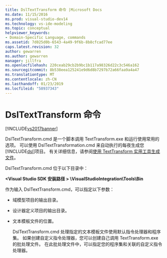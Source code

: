 ```yaml
---
title: DslTextTransform 命令 |Microsoft Docs
ms.date: 11/15/2016
ms.prod: visual-studio-dev14
ms.technology: vs-ide-modeling
ms.topic: conceptual
helpviewer_keywords:
- Domain-Specific Language, commands
ms.assetid: 7d025d0b-6543-4a49-9f6b-8b8cfcad77ee
caps.latest.revision: 32
author: gewarren
ms.author: gewarren
manager: jillfra
ms.openlocfilehash: 220ceab29cb2b9bc1b117a98326d22c3c546a162
ms.sourcegitcommit: 8b538eea125241e9d6d8b7297b72a66faa9a4a47
ms.translationtype: MT
ms.contentlocale: zh-CN
ms.lasthandoff: 01/23/2019
ms.locfileid: "58937343"
---
```

# <a name="the-dsltexttransform-command"></a>DslTextTransform 命令
[!INCLUDE[vs2017banner](../includes/vs2017banner.md)]

DslTextTransform.cmd 是一个脚本调用 TextTransform.exe 和运行使用常用的选项。 可以使用 DslTextTransformation.cmd 来自动执行的每夜生成您[!INCLUDE[dsl](../includes/dsl-md.md)]项目。 有关详细信息，请参阅[使用 TextTransform 实用工具生成文件](../modeling/generating-files-with-the-texttransform-utility.md)。  
  
 DslTextTransform.cmd 位于以下目录中：  
  
 **\<Visual Studio SDK 安装路径 > \VisualStudioIntegration\Tools\Bin**  
  
 作为输入 DslTextTransform.cmd，可以指定以下参数：  
  
- 域模型项目的输出目录。  
  
- 设计器定义项目的输出目录。  
  
- 文本模板文件的位置。  
  
  DslTextTransform.cmd 处理指定的文本模板文件使用默认指令处理器和程序集。 如果创建自定义指令处理器，您可以创建自己调用 TextTransform.exe 的批处理文件。 在此批处理文件中，可以指定您的程序集和关联的自定义指令处理器。
